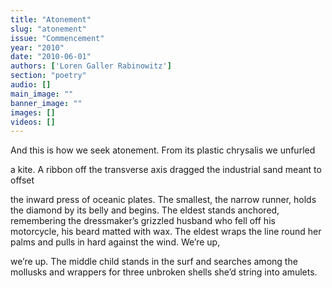 ```yaml
---
title: "Atonement"
slug: "atonement"
issue: "Commencement"
year: "2010"
date: "2010-06-01"
authors: ['Loren Galler Rabinowitz']
section: "poetry"
audio: []
main_image: ""
banner_image: ""
images: []
videos: []
---
```

And this is how we seek atonement. From its plastic chrysalis we unfurled

 a kite. A ribbon off the transverse axis dragged the industrial sand meant to offset

 the inward press of oceanic plates. The smallest, the narrow runner, holds the diamond by its belly and begins. The eldest stands anchored, remembering the dressmaker’s grizzled husband who fell off his motorcycle, his beard matted with wax. The eldest wraps the line round her palms and pulls in hard against the wind. We’re up,

 we’re up. The middle child stands in the surf and searches among the mollusks and wrappers for three unbroken shells she’d string into amulets.

